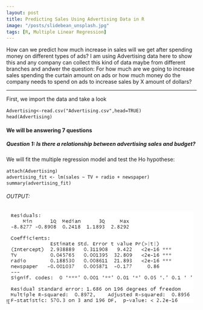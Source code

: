 ```yaml
---
layout: post
title: Predicting Sales Using Advertising Data in R
image: "/posts/slidebean_unsplash.jpg"
tags: [R, Multiple Linear Regression]
---
```

How can we predict how much increase in sales will we get after spending money on different types of ads? I am using Advertising data here to show this and any company can collect this kind of data maybe from different branches and andwer the question: For how much are we going to increase sales spending the curtain amount on ads or how much money do the company needs to spend on ads to increase sales by X amount of dollars? 
___________________________________________________________________________________________________________________________________________________________________________________

First, we import the data and take a look
```
Advertising<-read.csv("Advertising.csv",head=TRUE)
head(Advertising)
```
#### We will be answering 7 questions
##### Question 1: Is there a relationship between advertising sales and budget?

We will fit the multiple regression model and test the Ho hypothese:
```
attach(Advertising)
advertising_fit <- lm(sales ~ TV + radio + newspaper)
summary(advertising_fit)
```
###### OUTPUT:
![![ouput1](/img/posts/output1.png "output1")


